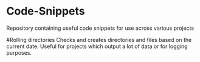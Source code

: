 # Code-Snippets
Repository containing useful code snippets for use across various projects

#Rolling directories
Checks and creates directories and files based on the current date.  Useful for projects which output a lot of data or for logging purposes.
